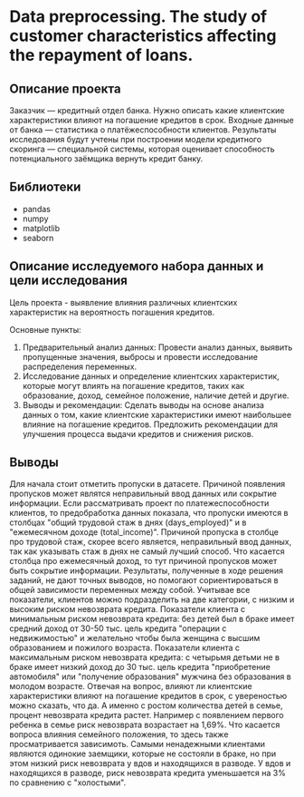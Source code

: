 # Data preprocessing. The study of customer characteristics affecting the repayment of loans.

## Описание проекта

Заказчик — кредитный отдел банка. Нужно описать какие клиентские характеристики влияют на погашение кредитов в срок. Входные данные от банка — статистика о платёжеспособности клиентов.
Результаты исследования будут учтены при построении модели кредитного скоринга — специальной системы, которая оценивает способность потенциального заёмщика вернуть кредит банку.

## Библиотеки

- pandas
- numpy
- matplotlib
- seaborn

## Описание исследуемого набора данных и цели исследования

Цель проекта - выявление влияния различных клиентских характеристик на вероятность погашения кредитов.

Основные пункты:
1. Предварительный анализ данных: Провести анализ данных, выявить пропущенные значения, выбросы и провести исследование распределения переменных.
2. Исследование данных и определение клиентских характеристик, которые могут влиять на погашение кредитов, таких как образование, доход, семейное положение, наличие детей и другие.
3. Выводы и рекомендации: Сделать выводы на основе анализа данных о том, какие клиентские характеристики имеют наибольшее влияние на погашение кредитов. Предложить рекомендации для улучшения процесса выдачи кредитов и снижения рисков.

## Выводы

Для начала стоит отметить пропуски в датасете. Причиной появления пропусков может являтся неправильный ввод данных или сокрытие информации. Если рассматривать проект по платежеспособности клиентов, то предобработка данных показала, что пропуски имеются в столбцах "общий трудовой стаж в днях (days_employed)" и в "ежемесячном доходе (total_income)". Причиной пропуска в столбце про трудовой стаж, скорее всего является, неправильный ввод данных, так как указывать стаж в днях не самый лучший способ. Что касается столбца про ежемесячный доход, то тут причиной пропусков может быть сокрытие информации.
Результаты, полученные в ходе решения заданий, не дают точных выводов, но помогают сориентироваться в общей зависимости переменных между собой. Учитывае все показатели, клиентов можно подразделить на две категории, с низким и высоким риском невозврата кредита.
Показатели клиента с минимальным риском невозврата кредита: без детей был в браке имеет средний доход от 30-50 тыс. цель кредита "операции с недвижимостью" и желательно чтобы была женщина с высшим образованием и пожилого возраста.
Показатели клиента с максимальным риском невозврата кредита: с четырьмя детьми не в браке имеет низкий доход до 30 тыс. цель кредита "приобретение автомобиля" или "получение образования" мужчина без образования в молодом возрасте.
Отвечая на вопрос, влияют ли клиентские характеристики влияют на погашение кредитов в срок, с увереностью можно сказать, что да. А именно с ростом количества детей в семье, процент невозврата кредита растет. Например с появлением первого ребенка в семье риск невозврата возрастает на 1,69%. Что касается вопроса влияния семейного положения, то здесь также просматривается зависимоть. Самыми ненадежными клиентами являются одинокие заемщики, которые не состояли в браке, но при этом низкий риск невозврата у вдов и находящихся в разводе. У вдов и находящихся в разводе, риск невозврата кредита уменьшается на 3% по сравнению с "холостыми".
